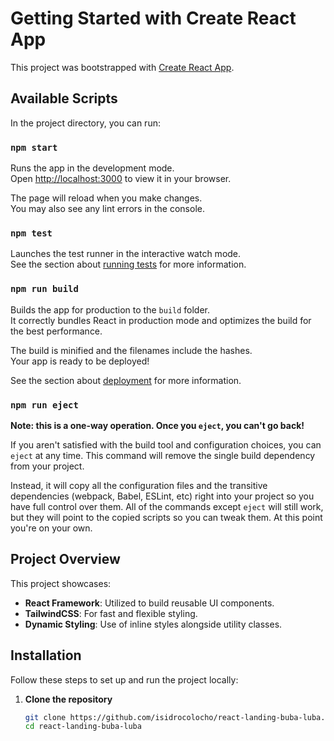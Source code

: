 # Getting Started with Create React App  

This project was bootstrapped with [Create React App](https://github.com/facebook/create-react-app).  

## Available Scripts  

In the project directory, you can run:  

### `npm start`  

Runs the app in the development mode.  
Open [http://localhost:3000](http://localhost:3000) to view it in your browser.  

The page will reload when you make changes.  
You may also see any lint errors in the console.  

### `npm test`  

Launches the test runner in the interactive watch mode.  
See the section about [running tests](https://facebook.github.io/create-react-app/docs/running-tests) for more information.  

### `npm run build`  

Builds the app for production to the `build` folder.  
It correctly bundles React in production mode and optimizes the build for the best performance.  

The build is minified and the filenames include the hashes.  
Your app is ready to be deployed!  

See the section about [deployment](https://facebook.github.io/create-react-app/docs/deployment) for more information.  

### `npm run eject`  

**Note: this is a one-way operation. Once you `eject`, you can't go back!**  

If you aren't satisfied with the build tool and configuration choices, you can `eject` at any time. This command will remove the single build dependency from your project.  

Instead, it will copy all the configuration files and the transitive dependencies (webpack, Babel, ESLint, etc) right into your project so you have full control over them. All of the commands except `eject` will still work, but they will point to the copied scripts so you can tweak them. At this point you're on your own.  

## Project Overview  

This project showcases:  

- **React Framework**: Utilized to build reusable UI components.  
- **TailwindCSS**: For fast and flexible styling.  
- **Dynamic Styling**: Use of inline styles alongside utility classes.  

## Installation  

Follow these steps to set up and run the project locally:  

1. **Clone the repository**  
   ```bash
   git clone https://github.com/isidrocolocho/react-landing-buba-luba.git
   cd react-landing-buba-luba

